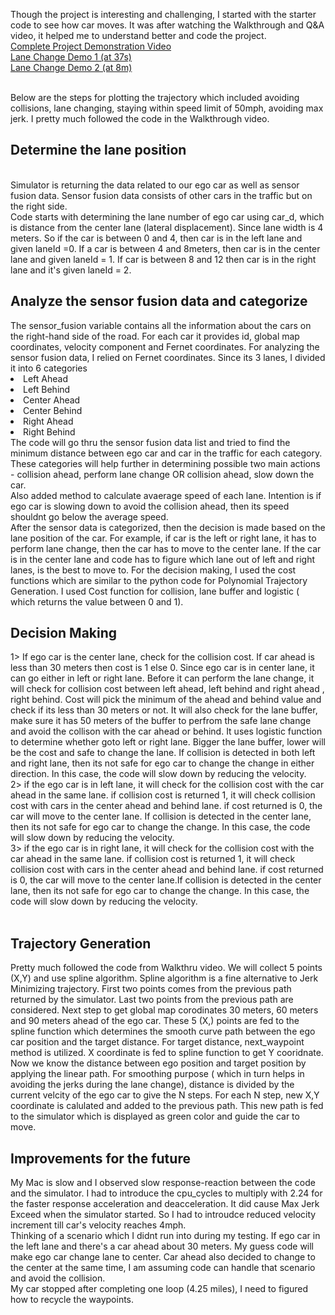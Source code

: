 Though the project is interesting and challenging, I started with the starter code to see how car moves. It was
after watching the Walkthrough and Q&A video, it helped me to understand better and code the project.
<br>
<a href="https://youtu.be/Ik5ZbO53ymU">Complete Project Demonstration Video</a>
<br>
<a href="https://youtu.be/Ik5ZbO53ymU?t=37s">Lane Change Demo 1 (at 37s)</a>
<br>
<a href="https://youtu.be/Ik5ZbO53ymU?t=8m">Lane Change Demo 2 (at 8m)</a>

<br>Below are the steps for plotting the trajectory which included avoiding collisions, lane changing, staying within speed limit of 50mph, avoiding max jerk. I pretty much followed the code in the Walkthrough video.
<br>
<h2> Determine the lane position</h2>
<br>
Simulator is returning the data related to our ego car as well as sensor fusion data. Sensor fusion data consists of other cars in the traffic but on the right side. 
<br>
Code starts with determining the lane number of ego car using car_d, which is distance from the center lane (lateral displacement). Since lane width is 4 meters. So if the car is between 0 and 4, then car is in the left lane and given laneId =0. If a car is between 4 and 8meters, then car is in the center lane and given laneId = 1. If car is between 8 and 12 then car is in the right lane and it's given laneId = 2.
<br>
<h2> Analyze the sensor fusion data and categorize</h2>
The sensor_fusion variable contains all the information about the cars on the right-hand side of the road. For each car it provides id, global map coordinates, velocity component and Fernet coordinates. For analyzing the sensor fusion data, I relied on Fernet coordinates. Since its 3 lanes, I divided it into 6 categories 
<li> Left Ahead </li>
<li> Left Behind </li>
<li> Center Ahead </li>
<li> Center Behind </li>
<li> Right Ahead </li>
<li> Right Behind </li>
The code will go thru the sensor fusion data list and tried to find the minimum distance between ego car and car in the traffic for each category. These categories will help further in determining possible two main actions - collision ahead, perform lane change OR collision ahead, slow down the car. 
<br>
Also added method to calculate avaerage speed of each lane. Intention is if ego car is slowing down to avoid the collision ahead, then its speed shouldnt go below the average speed.
<br>
After the sensor data is categorized, then the decision is made based on the lane position of the car. For example, if car is the left or right lane, it has to perform lane change, then the car has to move to the center lane. If the car is in the center lane and code has to figure which lane out of left and right lanes, is the best to move to. For the decision making, I used the cost functions which are similar to the python code for Polynomial Trajectory Generation. I used Cost function for collision, lane buffer and logistic ( which returns the value between 0 and 1).
<h2>Decision Making</h2>
1> If ego car is the center lane, check for the collision cost. If car ahead is less than 30 meters then cost is 1 else 0. Since ego car is in center lane, it can go either in left or right lane. Before it can perform the lane change, it will check for collision cost between left ahead, left behind and right ahead , right behind. Cost will pick the minimum of the ahead and behind value and check if its less than 30 meters or not. It will also check for the lane buffer, make sure it has 50 meters of the buffer to perfrom the safe lane change and avoid the collison with the car ahead or behind. It uses logistic function to determine whether goto left or right lane. Bigger the lane buffer, lower will be the cost and safe to change the lane. If collision is detected in both left and right lane, then its not safe for ego car to change the change in either direction. In this case, the code will slow down by reducing the velocity.
<br>
2> if the ego car is in left lane, it will check for the collision cost with the car ahead in the same lane. if collision cost is returned 1, it will check collision cost with cars in the center ahead and behind lane. if cost returned is 0, the car will move to the center lane. If collision is detected in the center lane, then its not safe for ego car to change the change. In this case, the code will slow down by reducing the velocity.
<br>
3> if the ego car is in right lane, it will check for the collision cost with the car ahead in the same lane. if collision cost is returned 1, it will check collision cost with cars in the center ahead and behind lane. if cost returned is 0, the car will move to the center lane.If collision is detected in the center lane, then its not safe for ego car to change the change. In this case, the code will slow down by reducing the velocity.
<br>
<br>
<h2>Trajectory Generation</h2>
Pretty much followed the code from Walkthru video. We will collect 5 points (X,Y) and use spline algorithm. Spline algorithm is a fine alternative to Jerk Minimizing trajectory. First two points comes from the previous path returned by the simulator. Last two points from the previous path are considered. Next step to get global map corodinates 30 meters, 60 meters and 90 meters ahead of the ego car. These 5 (X,) points are fed to the spline function which determines the smooth curve path between the ego car position and the target distance. For target distance, next_waypoint method is utilized. X coordinate is fed to spline function to get Y cooridnate. Now we know the distance between ego position and target position by applying the linear path. For smoothing purpose ( which in turn helps in avoiding the jerks during the lane change), distance is  divided by the current velcity of the ego car to give the N steps. For each N step, new X,Y coordinate is calulated and added to the previous path. This new path is fed to the simulator which is displayed as green color and guide the car to move. 
<br>
<h2>Improvements for the future</h2>
My Mac is slow and I observed slow response-reaction between the code and the simulator. I had to introduce the cpu_cycles to multiply with 2.24 for the faster response acceleration and deacceleration. It did cause Max Jerk Exceed when the simulator started. So I had to introudce reduced velocity increment till car's velocity reaches 4mph.
<br>
Thinking of a scenario which I didnt run into during my testing. If ego car in the left lane and there's a car ahead about 30 meters. My guess code will make ego car change lane to center. Car ahead also decided to change to the center at the same time, I am assuming code can handle that scenario and avoid the collision.  
<br> My car stopped after completing one loop (4.25 miles), I need to figured how to recycle the waypoints.



